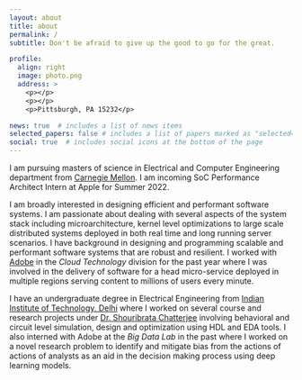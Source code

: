 ```yaml
---
layout: about
title: about
permalink: /
subtitle: Don't be afraid to give up the good to go for the great.

profile:
  align: right
  image: photo.png
  address: >
    <p></p>
    <p></p>
    <p>Pittsburgh, PA 15232</p>

news: true  # includes a list of news items
selected_papers: false # includes a list of papers marked as "selected={true}"
social: true  # includes social icons at the bottom of the page
---
```


I am pursuing masters of science in Electrical and Computer Engineering department from [Carnegie Mellon](https://www.ece.cmu.edu/). I am incoming SoC Performance Architect Intern at Apple for Summer 2022. 

I am broadly interested in designing efficient and performant software systems. I am passionate about dealing with several aspects of the system stack including microarchitecture, kernel level optimizations to large scale distributed systems deployed in both real time and long running server scenarios. I have background in designing and programming scalable and performant software systems that are robust and resilient. I worked with [Adobe](https://www.adobe.com/) in the *Cloud Technology* division for the past year where I was involved in the delivery of software for a head micro-service deployed in multiple regions serving content to millions of users every minute.

I have an undergraduate degree in Electrical Engineering from [Indian Institute of Technology, Delhi](https://home.iitd.ac.in/) where I worked on several course and research projects under [Dr. Shouribrata Chatterjee](https://web.iitd.ac.in/~shouri/) involving behavioral and circuit level simulation, design and optimization using HDL and EDA tools. I also interned with Adobe at the *Big Data Lab* in the past where I worked on a novel research problem to identify and mitigate bias from the actions of actions of analysts as an aid in the decision making process using deep learning models.